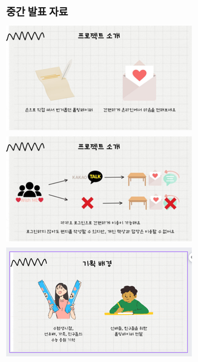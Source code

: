 # 중간 발표 자료

![발표자료_허다은.jpg](./발표자료_허다은.jpg)

![발표자료_김은서.jpg](./발표자료_김은서.jpg)

![ppt-조해린.PNG](./ppt-조해린.PNG)
